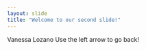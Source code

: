 ```yaml
---
layout: slide
title: "Welcome to our second slide!"
---
```

Vanessa Lozano
Use the left arrow to go back!

